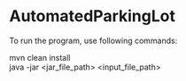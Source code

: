 # AutomatedParkingLot

To run the program, use following commands:

mvn clean install  
java -jar <jar_file_path> <input_file_path>

